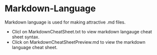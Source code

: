 # Markdown-Language
Markdown language is used for making attractive .md files.

- Clicl on MarkdownCheatSheet.txt to view markdown langauge cheat sheet syntax.
- Click on MarkdownCheatSheetPreview.md to view the markdown language cheat sheet.
